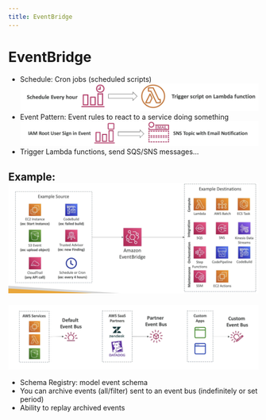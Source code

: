 ```yaml
---
title: EventBridge
---
```

# EventBridge
- Schedule: Cron jobs (scheduled scripts)
![EventBridge](./EventBridge1.png)
- Event Pattern: Event rules to react to a service doing something
![EventBridge](./EventBridge2.png)
- Trigger Lambda functions, send SQS/SNS messages...

Example:
![EventBridge](./EventBridge3.png)
---
![EventBridge](./EventBridge4.png)
- Schema Registry: model event schema
- You can archive events (all/filter) sent to an event bus (indefinitely or set period)
- Ability to replay archived events


